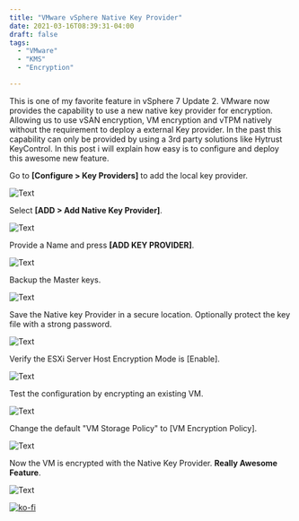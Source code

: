 ```yaml
---
title: "VMware vSphere Native Key Provider"
date: 2021-03-16T08:39:31-04:00
draft: false
tags:
  - "VMware"
  - "KMS"
  - "Encryption"

---
```


This is one of my favorite feature in vSphere 7 Update 2. VMware now provides the capability to use a new native key provider for encryption. Allowing us to use vSAN encryption, VM encryption and vTPM natively without the requirement to deploy a external Key provider. In the past this capability can only be provided by using a 3rd party solutions like Hytrust KeyControl. In this post i will explain how easy is to configure and deploy this awesome new feature.

Go to **[Configure > Key Providers]** to add the local key provider.

![Text](/img/2021-03-10_21-08-1024x402.webp#center)

Select **[ADD > Add Native Key Provider]**.

![Text](/img/2021-03-10_21-08-1024x402.webp#center)

Provide a Name and press **[ADD KEY PROVIDER]**.

![Text](/img/2021-03-10_21-10-1024x608.webp#center)

Backup the Master keys.

![Text](/img/2021-03-10_21-25-1024x449.webp#center)

Save the Native key Provider in a secure location. Optionally protect the key file with a strong password.

![Text](/img/2021-03-10_21-26-1024x318.webp#center)

Verify the ESXi Server Host Encryption Mode is [Enable].

![Text](/img/2021-03-10_21-27-1024x460.webp#center)

Test the configuration by encrypting an existing VM.

![Text](/img/2021-03-10_21-30-1024x478.webp#center)

Change the default "VM Storage Policy" to [VM Encryption Policy].

![Text](/img/2021-03-10_21-31-1024x630.webp#center)

Now the VM is encrypted with the Native Key Provider. **Really Awesome Feature**.

![Text](/img/2021-03-10_21-35-1024x470.webp#center)

[![ko-fi](https://ko-fi.com/img/githubbutton_sm.svg)](https://ko-fi.com/F1F8DEV80)
